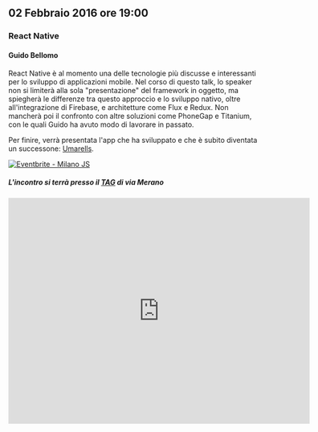 ## 02 Febbraio 2016 ore 19:00
### React Native
#### Guido Bellomo <a href="https://twitter.com/guidoneafricano" target="_blank" class="icon-twitter"></a>

React Native è al momento una delle tecnologie più discusse e interessanti per lo sviluppo di applicazioni mobile.
Nel corso di questo talk, lo speaker non si limiterà alla sola "presentazione" del framework in oggetto, ma spiegherà le differenze tra questo approccio e lo sviluppo nativo, oltre all'integrazione di Firebase, e architetture come Flux e Redux.
Non mancherà poi il confronto con altre soluzioni come PhoneGap e Titanium, con le quali Guido ha avuto modo di lavorare in passato.

Per finire, verrà presentata l'app che ha sviluppato e che è subito diventata un successone: [Umarells](http://www.umarellsapp.it).

<a href="http://www.eventbrite.it/e/biglietti-milano-js-21004477959?ref=ebtn" target="_blank"><img src="https://www.eventbrite.it/custombutton?eid=21004477959" alt="Eventbrite - Milano JS" /></a>

##### L'incontro si terrà presso il [TAG](http://milano-merano.talentgarden.org) di via Merano
<div class="frame">
  <iframe src="https://www.google.com/maps/embed?pb=!1m18!1m12!1m3!1d2796.632823664467!2d9.21910805139425!3d45.49733823914957!2m3!1f0!2f0!3f0!3m2!1i1024!2i768!4f13.1!3m3!1m2!1s0x4786c71ed10a476b%3A0xd2ec0047ea24ab80!2sTalent+Garden+Milano+-+Merano!5e0!3m2!1sit!2sit!4v1452794238477" width="600" height="450" frameborder="0" style="border:0" allowfullscreen></iframe>
</div>
